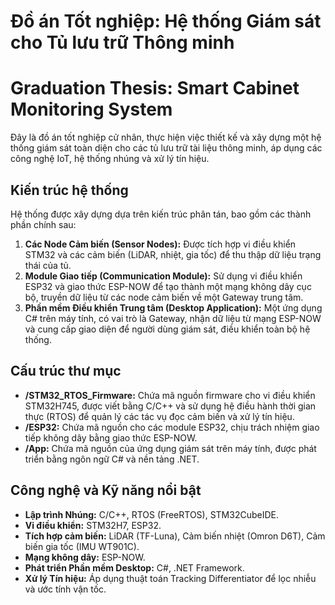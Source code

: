 # Đồ án Tốt nghiệp: Hệ thống Giám sát cho Tủ lưu trữ Thông minh
# Graduation Thesis: Smart Cabinet Monitoring System

Đây là đồ án tốt nghiệp cử nhân, thực hiện việc thiết kế và xây dựng một hệ thống giám sát toàn diện cho các tủ lưu trữ tài liệu thông minh, áp dụng các công nghệ IoT, hệ thống nhúng và xử lý tín hiệu.

## Kiến trúc hệ thống

Hệ thống được xây dựng dựa trên kiến trúc phân tán, bao gồm các thành phần chính sau:
1.  **Các Node Cảm biến (Sensor Nodes):** Được tích hợp vi điều khiển STM32 và các cảm biến (LiDAR, nhiệt, gia tốc) để thu thập dữ liệu trạng thái của tủ.
2.  **Module Giao tiếp (Communication Module):** Sử dụng vi điều khiển ESP32 và giao thức ESP-NOW để tạo thành một mạng không dây cục bộ, truyền dữ liệu từ các node cảm biến về một Gateway trung tâm.
3.  **Phần mềm Điều khiển Trung tâm (Desktop Application):** Một ứng dụng C# trên máy tính, có vai trò là Gateway, nhận dữ liệu từ mạng ESP-NOW và cung cấp giao diện để người dùng giám sát, điều khiển toàn bộ hệ thống.

## Cấu trúc thư mục

-   **/STM32_RTOS_Firmware:** Chứa mã nguồn firmware cho vi điều khiển STM32H745, được viết bằng C/C++ và sử dụng hệ điều hành thời gian thực (RTOS) để quản lý các tác vụ đọc cảm biến và xử lý tín hiệu.
-   **/ESP32:** Chứa mã nguồn cho các module ESP32, chịu trách nhiệm giao tiếp không dây bằng giao thức ESP-NOW.
-   **/App:** Chứa mã nguồn của ứng dụng giám sát trên máy tính, được phát triển bằng ngôn ngữ C# và nền tảng .NET.

## Công nghệ và Kỹ năng nổi bật

-   **Lập trình Nhúng:** C/C++, RTOS (FreeRTOS), STM32CubeIDE.
-   **Vi điều khiển:** STM32H7, ESP32.
-   **Tích hợp cảm biến:** LiDAR (TF-Luna), Cảm biến nhiệt (Omron D6T), Cảm biến gia tốc (IMU WT901C).
-   **Mạng không dây:** ESP-NOW.
-   **Phát triển Phần mềm Desktop:** C#, .NET Framework.
-   **Xử lý Tín hiệu:** Áp dụng thuật toán Tracking Differentiator để lọc nhiễu và ước tính vận tốc.
